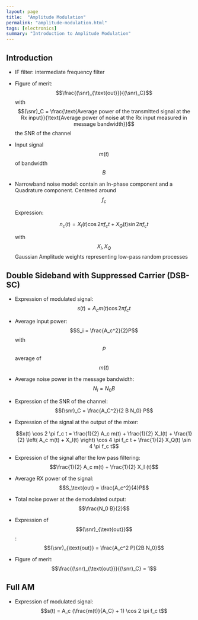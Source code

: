 ```yaml
---
layout: page
title:  "Amplitude Modulation"
permalink: "amplitude-modulation.html"
tags: [electronics]
summary: "Introduction to Amplitude Modulation"
---
```

$$
\newcommand{\snr}{\text{SNR}}
$$

## Introduction
* IF filter: intermediate frequency filter
* Figure of merit: $$\frac{(\snr)_{\text{out}}}{(\snr)_C}$$ with
  $$(\snr)_C = \frac{\text{Average power of the transmitted signal at the Rx input}}{\text{Average power of noise at the Rx input measured in message bandwidth}}$$
  the SNR of the channel
* Input signal $$m(t)$$ of bandwidth $$B$$
* Narrowband noise model: contain an In-phase component and a Quadrature
  component. Centered around $$f_c$$

  Expression:

  $$n_c(t) = X_I(t) \cos 2 \pi f_c t + X_Q(t) \sin 2 \pi f_c t$$

  with $$X_I,X_Q$$ Gaussian Amplitude weights representing low-pass random
  processes

## Double Sideband with Suppressed Carrier (DSB-SC)
* Expression of modulated signal: $$s(t) = A_c m(t) \cos 2 \pi f_c t$$
* Average input power: $$S_i = \frac{A_c^2}{2}P$$ with $$P$$ average of $$m(t)$$
* Average noise power in the message bandwidth: $$N_i = N_0 B$$
* Expression of the SNR of the channel: $$(\snr)_C = \frac{A_C^2}{2 B N_0} P$$
* Expression of the signal at the output of the mixer:

  $$x(t) \cos 2 \pi f_c t = \frac{1}{2} A_c m(t) + \frac{1}{2} X_I(t) +
  \frac{1}{2} \left( A_c m(t) + X_I(t) \right) \cos 4 \pi f_c t +
  \frac{1}{2} X_Q(t) \sin 4 \pi f_c t$$
* Expression of the signal after the low pass filtering:
  $$\frac{1}{2} A_c m(t) + \frac{1}{2} X_I (t)$$
* Average RX power of the signal: $$S_\text{out} = \frac{A_c^2}{4}P$$
* Total noise power at the demodulated output: $$\frac{N_0 B}{2}$$
* Expression of $$(\snr)_{\text{out}}$$:
  $$(\snr)_{\text{out}} = \frac{A_c^2 P}{2B N_0}$$
* Figure of merit: $$\frac{(\snr)_{\text{out}}}{(\snr)_C} = 1$$


## Full AM
* Expression of modulated signal:
  $$s(t) = A_c (\frac{m(t)}{A_C} + 1) \cos 2 \pi f_c t$$

